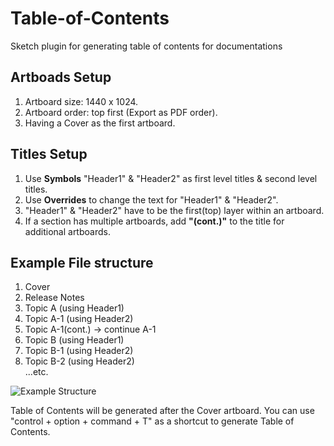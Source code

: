# Table-of-Contents
Sketch plugin for generating table of contents for documentations

## Artboads Setup
1. Artboard size: 1440 x 1024.
2. Artboard order: top first (Export as PDF order).
3. Having a Cover as the first artboard.

## Titles Setup
1. Use **Symbols** "Header1" & "Header2" as first level titles & second level titles.
2. Use **Overrides** to change the text for "Header1" & "Header2".
3. "Header1" & "Header2" have to be the first(top) layer within an artboard.
4. If a section has multiple artboards, add **"(cont.)"** to the title for additional artboards.

## Example File structure
1. Cover
2. Release Notes
3. Topic A (using Header1)
4. Topic A-1 (using Header2)
5. Topic A-1(cont.) -> continue A-1
6. Topic B (using Header1)
7. Topic B-1 (using Header2)
8. Topic B-2 (using Header2)  
...etc.

![Example Structure](https://raw.githubusercontent.com/youwenliang/Table-of-Contents/master/Sketch%20Artboards.png)

Table of Contents will be generated after the Cover artboard.
You can use "control + option + command + T" as a shortcut to generate Table of Contents.
